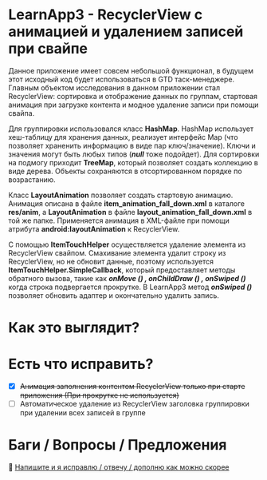 # LearnApp3 - RecyclerView с анимацией и удалением записей при свайпе
Данное приложение имеет совсем небольшой функционал, в будущем этот исходный код будет использоваться в GTD таск-менеджере. Главным объектом исследования в данном приложении стал RecyclerView: сортировка и отображение данных по группам, стартовая анимация при загрузке контента и модное удаление записи при помощи свайпа.

Для группировки использовался класс **HashMap**. HashMap использует хеш-таблицу для хранения данных, реализует интерфейс Map (что позволяет храненить информацию в виде пар ключ/значение). Ключи и значения могут быть любых типов (***null*** тоже подойдет). Для сортировки на подмогу приходит **TreeMap**, который позволяет создать коллекцию в виде дерева. Объекты сохраняются в отсортированном порядке по возрастанию.

Класс **LayoutAnimation** позволяет создать стартовую анимацию. Анимация описана в файле **item_animation_fall_down.xml** в каталоге **res/anim**, а **LayoutAnimation** в файле **layout_animation_fall_down.xml** в той же папке. Применяется анимация в XML-файле при помощи атрибута **android:layoutAnimation** к RecyclerView.

С помощью **ItemTouchHelper** осуществляется удаление элемента из RecyclerView свайпом. Смахивание элемента удалит строку из RecyclerView, но не обновит данные, поэтому используется **ItemTouchHelper.SimpleCallback**, который предоставляет методы обратного вызова, такие как ***onMove () , onChildDraw () , onSwiped ()*** когда строка подвергается прокрутке. В LearnApp3 метод ***onSwiped ()*** позволяет обновить адаптер и окончательно удалить запись.

# Как это выглядит?

# Есть что исправить?
- [X] ~~Анимация заполнения контентом RecyclerView только при старте приложения (При прокрутке не используется)~~
- [ ] Автоматическое удаление из RecyclerView заголовка группировки при удалении всех записей в группе

# Баги / Вопросы /  Предложения
📧 [Напишите и я исправлю / отвечу / дополню как можно скорее](mailto:developer.kaczmarek@yandex.ru)
